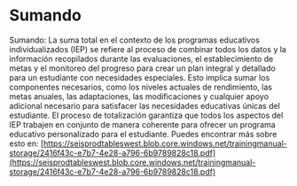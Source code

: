 # Sumando
Sumando: La suma total en el contexto de los programas educativos individualizados (IEP) se refiere al proceso de combinar todos los datos y la información recopilados durante las evaluaciones, el establecimiento de metas y el monitoreo del progreso para crear un plan integral y detallado para un estudiante con necesidades especiales. Esto implica sumar los componentes necesarios, como los niveles actuales de rendimiento, las metas anuales, las adaptaciones, las modificaciones y cualquier apoyo adicional necesario para satisfacer las necesidades educativas únicas del estudiante. El proceso de totalización garantiza que todos los aspectos del IEP trabajen en conjunto de manera coherente para ofrecer un programa educativo personalizado para el estudiante.
Puedes encontrar más sobre esto en: [https://seisprodtableswest.blob.core.windows.net/trainingmanual-storage/2416f43c-e7b7-4e28-a796-6b9789828c18.pdf](https://seisprodtableswest.blob.core.windows.net/trainingmanual-storage/2416f43c-e7b7-4e28-a796-6b9789828c18.pdf)